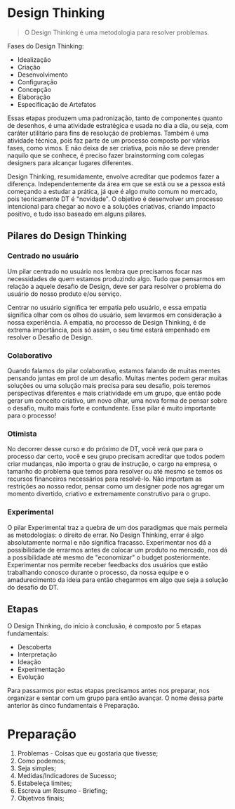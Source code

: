 # Design Thinking

>O Design Thinking é uma metodologia para resolver problemas.

Fases do Design Thinking:

* Idealização
* Criação
* Desenvolvimento
* Configuração
* Concepção
* Elaboração
* Especificação de Artefatos

Essas etapas produzem uma padronização, tanto de componentes quanto de desenhos, é uma atividade estratégica e usada no dia a dia, ou seja, com caráter utilitário para fins de resolução de problemas. Também é uma atividade técnica, pois faz parte de um processo composto por várias fases, como vimos. E não deixa de ser criativa, pois não se deve prender naquilo que se conhece, é preciso fazer brainstorming com colegas designers para alcançar lugares diferentes.

Design Thinking, resumidamente, envolve acreditar que podemos fazer a diferença. Independentemente da área em que se está ou se a pessoa está começando a estudar a prática, já que é algo muito comum no mercado, pois teoricamente DT é "novidade". O objetivo é desenvolver um processo intencional para chegar ao novo e a soluções criativas, criando impacto positivo, e tudo isso baseado em alguns pilares.

## Pilares do Design Thinking

### Centrado no usuário

Um pilar centrado no usuário nos lembra que precisamos focar nas necessidades de quem estamos produzindo algo. Tudo que pensarmos em relação a aquele desafio de Design, deve ser para resolver o problema do usuário do nosso produto e/ou serviço.

Centrar no usuário significa ter empatia pelo usuário, e essa empatia significa olhar com os olhos do usuário, sem levarmos em consideração a nossa experiência. A empatia, no processo de Design Thinking, é de extrema importância, pois só assim, o seu time estará empenhado em resolver o Desafio de Design.

### Colaborativo

Quando falamos do pilar colaborativo, estamos falando de muitas mentes pensando juntas em prol de um desafio. Muitas mentes podem gerar muitas soluções ou uma solução mais precisa para seu desafio, pois teremos perspectivas diferentes e mais criatividade em um grupo, que então pode gerar um conceito criativo, um novo olhar, uma nova forma de pensar sobre o desafio, muito mais forte e contundente. Esse pilar é muito importante para o processo!

### Otimista

No decorrer desse curso e do próximo de DT, você verá que para o processo dar certo, você e seu grupo precisam acreditar que todos podem criar mudanças, não importa o grau de instrução, o cargo na empresa, o tamanho do problema que temos para resolver ou até mesmo se temos os recursos financeiros necessários para resolvê-lo. Não importam as restrições ao nosso redor, pensar como um designer pode nos agregar um momento divertido, criativo e extremamente construtivo para o grupo.

### Experimental

O pilar Experimental traz a quebra de um dos paradigmas que mais permeia as metodologias: o direito de errar. No Design Thinking, errar é algo absolutamente normal e não significa fracasso. Experimentar nos dá a possibilidade de errarmos antes de colocar um produto no mercado, nos dá a possibilidade até mesmo de "economizar" o budget posteriormente. Experimentar nos permite receber feedbacks dos usuários que estão trabalhando conosco durante o processo, da nossa equipe e o amadurecimento da ideia para então chegarmos em algo que seja a solução do desafio do DT.

## Etapas

O Design Thinking, do início à conclusão, é composto por 5 etapas fundamentais:

* Descoberta
* Interpretação
* Ideação
* Experimentação
* Evolução

Para passarmos por estas etapas precisamos antes nos preparar, nos organizar e sentar com um grupo para então avançar. O nome dessa parte anterior às cinco fundamentais é Preparação.

# Preparação

1. Problemas - Coisas que eu gostaria que tivesse;
2. Como podemos;
3. Seja simples;
4. Medidas/Indicadores de Sucesso;
5. Estabeleça limites;
6. Escreva um Resumo - Briefing;
7. Objetivos finais;


